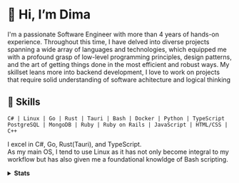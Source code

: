 # 👋 Hi, I’m Dima
I'm a passionate Software Engineer with more than 4 years of hands-on experience. Throughout this time, I have delved into diverse projects spanning a wide array of languages and technologies, which equipped me with a profound grasp of low-level programming principles, design patterns, and the art of getting things done in the most efficient and robust ways. My skillset leans more into backend development, I love to work on projects that require solid understanding of software achitecture and logical thinking
## 🔧 Skills

```text
C# | Linux | Go | Rust | Tauri | Bash | Docker | Python | TypeScript
PostgreSQL | MongoDB | Ruby | Ruby on Rails | JavaScript | HTML/CSS | C++
```
I excel in C#, Go, Rust(Tauri), and TypeScript.  
As my main OS, I tend to use Linux as it has not only become integral to my workflow but has also given me a foundational knowldge of Bash scripting.  

<details>
    <summary><b>Stats</b></summary>
<div align="center">
    <img src="http://github-profile-summary-cards.vercel.app/api/cards/profile-details?username=d1msk1y&theme=transparent"/>
    <img src="http://github-profile-summary-cards.vercel.app/api/cards/stats?username=d1msk1y&theme=transparent" />
    <a href="https://git.io/streak-stats"><img src="https://streak-stats.demolab.com?user=d1msk1y&theme=transparent&hide_border=true&card_width=357&hide_total_contributions=true" alt="GitHub Streak" /></a>
</div>

 </details>
